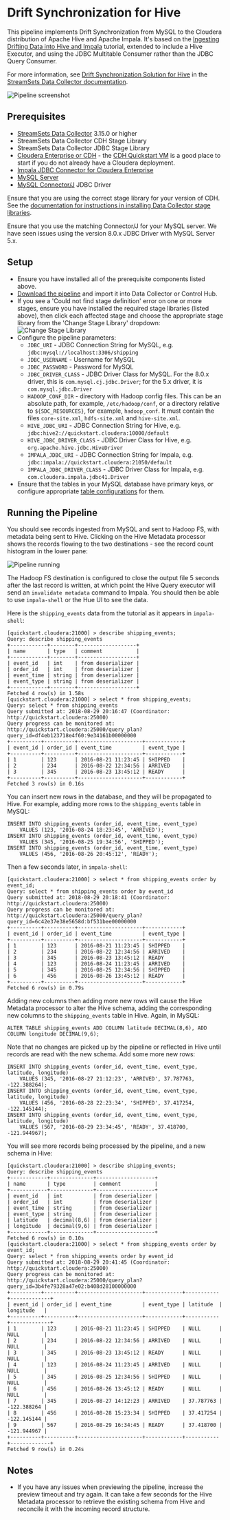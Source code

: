Drift Synchronization for Hive
==============================

This pipeline implements Drift Synchronization from MySQL to the Cloudera distribution of Apache Hive and Apache Impala. It's based on the [Ingesting Drifting Data into Hive and Impala](https://github.com/streamsets/tutorials/tree/master/tutorial-hivedrift) tutorial, extended to include a Hive Executor, and using the JDBC Multitable Consumer rather than the JDBC Query Consumer.

For more information, see [Drift Synchronization Solution for Hive](https://streamsets.com/documentation/datacollector/latest/help/datacollector/UserGuide/Hive_Drift_Solution/HiveDriftSolution_title.html#concept_fjj_zcf_2w) in the [StreamSets Data Collector documentation](https://streamsets.com/documentation/datacollector/latest/help/).

![Pipeline screenshot](pipeline.png)

Prerequisites
-------------

* [StreamSets Data Collector](https://streamsets.com/opensource/) 3.15.0 or higher
* StreamSets Data Collector CDH Stage Library
* StreamSets Data Collector JDBC Stage Library
* [Cloudera Enterprise or CDH](https://www.cloudera.com/downloads.html) - the [CDH Quickstart VM](http://www.cloudera.com/content/support/en/downloads/quickstart_vms.html) is a good place to start if you do not already have a Cloudera deployment.
* [Impala JDBC Connector for Cloudera Enterprise](https://www.cloudera.com/downloads/connectors/impala/jdbc/2-6-15.html)
* [MySQL Server](https://www.mysql.com/)
* [MySQL Connector/J](https://dev.mysql.com/downloads/connector/j/) JDBC Driver

Ensure that you are using the correct stage library for your version of CDH. See the [documentation for instructions in installing Data Collector stage libraries](https://streamsets.com/documentation/datacollector/latest/help/datacollector/UserGuide/Installation/AddtionalStageLibs.html#concept_fb2_qmn_bz).

Ensure that you use the matching Connector/J for your MySQL server. We have seen issues using the version 8.0.x JDBC Driver with MySQL Server 5.x.

Setup
-----

* Ensure you have installed all of the prerequisite components listed above.
* [Download the pipeline](Drift%20Synchronization%20for%20Hive.json) and import it into Data Collector or Control Hub.
* If you see a 'Could not find stage definition' error on one or more stages, ensure you have installed the required stage libraries (listed above), then click each affected stage and choose the appropriate stage library from the 'Change Stage Library' dropdown:
  ![Change Stage Library](change_stage_library.png)
* Configure the pipeline parameters:
  * `JDBC_URI` - JDBC Connection String for MySQL, e.g. `jdbc:mysql://localhost:3306/shipping`
  * `JDBC_USERNAME` - Username for MySQL
  * `JDBC_PASSWORD` - Password for MySQL
  * `JDBC_DRIVER_CLASS` - JDBC Driver Class for MySQL. For the 8.0.x driver, this is `com.mysql.cj.jdbc.Driver`; for the 5.x driver, it is `com.mysql.jdbc.Driver`
  * `HADOOP_CONF_DIR` - directory with Hadoop config files. This can be an absolute path, for example, `/etc/hadoop/conf`, or a directory relative to `${SDC_RESOURCES}`, for example, `hadoop_conf`. It must contain the files `core-site.xml`, `hdfs-site.xml` and `hive-site.xml`.
  * `HIVE_JDBC_URI` - JDBC Connection String for Hive, e.g. `jdbc:hive2://quickstart.cloudera:10000/default`
  * `HIVE_JDBC_DRIVER_CLASS` - JDBC Driver Class for Hive, e.g. `org.apache.hive.jdbc.HiveDriver`
  * `IMPALA_JDBC_URI` - JDBC Connection String for Impala, e.g. `jdbc:impala://quickstart.cloudera:21050/default`
  * `IMPALA_JDBC_DRIVER_CLASS` - JDBC Driver Class for Impala, e.g. `com.cloudera.impala.jdbc41.Driver`
* Ensure that the tables in your MySQL database have primary keys, or configure appropriate [table configurations](https://streamsets.com/documentation/datacollector/latest/help/datacollector/UserGuide/Origins/MultiTableJDBCConsumer.html#concept_rx3_3hx_4y) for them.

Running the Pipeline
--------------------

You should see records ingested from MySQL and sent to Hadoop FS, with metadata being sent to Hive. Clicking on the Hive Metadata processor shows the records flowing to the two destinations - see the record count histogram in the lower pane:

![Pipeline running](running.png)

The Hadoop FS destination is configured to close the output file 5 seconds after the last record is written, at which point the Hive Query executor will send an `invalidate metadata` command to Impala. You should then be able to use `impala-shell` or the Hue UI to see the data.

Here is the `shipping_events` data from the tutorial as it appears in `impala-shell`:

	[quickstart.cloudera:21000] > describe shipping_events;
	Query: describe shipping_events
	+------------+--------+-------------------+
	| name       | type   | comment           |
	+------------+--------+-------------------+
	| event_id   | int    | from deserializer |
	| order_id   | int    | from deserializer |
	| event_time | string | from deserializer |
	| event_type | string | from deserializer |
	+------------+--------+-------------------+
	Fetched 4 row(s) in 1.58s
	[quickstart.cloudera:21000] > select * from shipping_events;
	Query: select * from shipping_events
	Query submitted at: 2018-08-29 20:16:47 (Coordinator: http://quickstart.cloudera:25000)
	Query progress can be monitored at: http://quickstart.cloudera:25000/query_plan?query_id=df4eb123718e4f60:9e34161b00000000
	+----------+----------+---------------------+------------+
	| event_id | order_id | event_time          | event_type |
	+----------+----------+---------------------+------------+
	| 1        | 123      | 2016-08-21 11:23:45 | SHIPPED    |
	| 2        | 234      | 2016-08-22 12:34:56 | ARRIVED    |
	| 3        | 345      | 2016-08-23 13:45:12 | READY      |
	+----------+----------+---------------------+------------+
	Fetched 3 row(s) in 0.16s

You can insert new rows in the database, and they will be propagated to Hive. For example, adding more rows to the `shipping_events` table in MySQL:

	INSERT INTO shipping_events (order_id, event_time, event_type) 
		VALUES (123, '2016-08-24 18:23:45', 'ARRIVED');
	INSERT INTO shipping_events (order_id, event_time, event_type) 
		VALUES (345, '2016-08-25 19:34:56', 'SHIPPED');
	INSERT INTO shipping_events (order_id, event_time, event_type) 
		VALUES (456, '2016-08-26 20:45:12', 'READY');

Then a few seconds later, in `impala-shell`:

	[quickstart.cloudera:21000] > select * from shipping_events order by event_id;
	Query: select * from shipping_events order by event_id
	Query submitted at: 2018-08-29 20:18:41 (Coordinator: http://quickstart.cloudera:25000)
	Query progress can be monitored at: http://quickstart.cloudera:25000/query_plan?query_id=6c42e37e38e5658d:bf531bee00000000
	+----------+----------+---------------------+------------+
	| event_id | order_id | event_time          | event_type |
	+----------+----------+---------------------+------------+
	| 1        | 123      | 2016-08-21 11:23:45 | SHIPPED    |
	| 2        | 234      | 2016-08-22 12:34:56 | ARRIVED    |
	| 3        | 345      | 2016-08-23 13:45:12 | READY      |
	| 4        | 123      | 2016-08-24 11:23:45 | ARRIVED    |
	| 5        | 345      | 2016-08-25 12:34:56 | SHIPPED    |
	| 6        | 456      | 2016-08-26 13:45:12 | READY      |
	+----------+----------+---------------------+------------+
	Fetched 6 row(s) in 0.79s

Adding new columns then adding more new rows will cause the Hive Metadata processor to alter the Hive schema, adding the corresponding new columns to the `shipping_events` table in Hive. Again, in MySQL:

	ALTER TABLE shipping_events ADD COLUMN latitude DECIMAL(8,6), ADD COLUMN longitude DECIMAL(9,6);

Note that no changes are picked up by the pipeline or reflected in Hive until records are read with the new schema. Add some more new rows:

	INSERT INTO shipping_events (order_id, event_time, event_type, latitude, longitude) 
		VALUES (345, '2016-08-27 21:12:23', 'ARRIVED', 37.787763, -122.388264);
	INSERT INTO shipping_events (order_id, event_time, event_type, latitude, longitude) 
		VALUES (456, '2016-08-28 22:23:34', 'SHIPPED', 37.417254, -122.145144);
	INSERT INTO shipping_events (order_id, event_time, event_type, latitude, longitude) 
		VALUES (567, '2016-08-29 23:34:45', 'READY', 37.418700, -121.944967);

You will see more records being processed by the pipeline, and a new schema in Hive:

	[quickstart.cloudera:21000] > describe shipping_events;
	Query: describe shipping_events
	+------------+--------------+-------------------+
	| name       | type         | comment           |
	+------------+--------------+-------------------+
	| event_id   | int          | from deserializer |
	| order_id   | int          | from deserializer |
	| event_time | string       | from deserializer |
	| event_type | string       | from deserializer |
	| latitude   | decimal(8,6) | from deserializer |
	| longitude  | decimal(9,6) | from deserializer |
	+------------+--------------+-------------------+
	Fetched 6 row(s) in 0.10s
	[quickstart.cloudera:21000] > select * from shipping_events order by event_id;
	Query: select * from shipping_events order by event_id
	Query submitted at: 2018-08-29 20:41:45 (Coordinator: http://quickstart.cloudera:25000)
	Query progress can be monitored at: http://quickstart.cloudera:25000/query_plan?query_id=3b4fe79328a47e02:b408d28100000000
	+----------+----------+---------------------+------------+-----------+-------------+
	| event_id | order_id | event_time          | event_type | latitude  | longitude   |
	+----------+----------+---------------------+------------+-----------+-------------+
	| 1        | 123      | 2016-08-21 11:23:45 | SHIPPED    | NULL      | NULL        |
	| 2        | 234      | 2016-08-22 12:34:56 | ARRIVED    | NULL      | NULL        |
	| 3        | 345      | 2016-08-23 13:45:12 | READY      | NULL      | NULL        |
	| 4        | 123      | 2016-08-24 11:23:45 | ARRIVED    | NULL      | NULL        |
	| 5        | 345      | 2016-08-25 12:34:56 | SHIPPED    | NULL      | NULL        |
	| 6        | 456      | 2016-08-26 13:45:12 | READY      | NULL      | NULL        |
	| 7        | 345      | 2016-08-27 14:12:23 | ARRIVED    | 37.787763 | -122.388264 |
	| 8        | 456      | 2016-08-28 15:23:34 | SHIPPED    | 37.417254 | -122.145144 |
	| 9        | 567      | 2016-08-29 16:34:45 | READY      | 37.418700 | -121.944967 |
	+----------+----------+---------------------+------------+-----------+-------------+
	Fetched 9 row(s) in 0.24s

Notes
-----

* If you have any issues when previewing the pipeline, increase the preview timeout and try again. It can take a few seconds for the Hive Metadata processor to retrieve the existing schema from Hive and reconcile it with the incoming record structure.